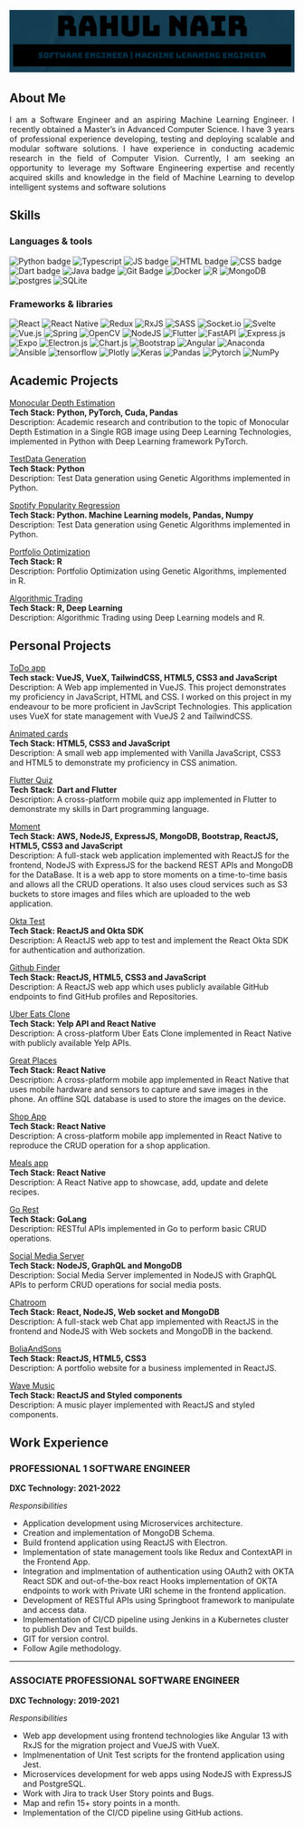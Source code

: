 <!-- ## Hi there 👋, I am Rahul! -->

![Title Banner](cropped_banner.png "Title Banner")

## About Me

<p align="justify">
I am a Software Engineer and an aspiring Machine Learning Engineer. I recently obtained a
Master’s in Advanced Computer Science. I have 3 years of professional experience developing,
testing and deploying scalable and modular software solutions. I have experience in conducting
academic research in the field of Computer Vision. Currently, I am seeking an opportunity to
leverage my Software Engineering expertise and recently acquired skills and knowledge in the
field of Machine Learning to develop intelligent systems and software solutions
</p>

## Skills

### Languages & tools

![Python badge](https://img.shields.io/badge/Python-FFD43B?style=for-the-badge&logo=python&logoColor=blue)
![Typescript](https://img.shields.io/badge/TypeScript-007ACC?style=for-the-badge&logo=typescript&logoColor=white)
![JS badge](https://img.shields.io/badge/JavaScript-323330?style=for-the-badge&logo=javascript&logoColor=F7DF1E)
![HTML badge](https://img.shields.io/badge/HTML5-E34F26?style=for-the-badge&logo=html5&logoColor=white)
![CSS badge](https://img.shields.io/badge/CSS3-1572B6?style=for-the-badge&logo=css3&logoColor=white)
![Dart badge](https://img.shields.io/badge/Dart-0175C2?style=for-the-badge&logo=dart&logoColor=white)
![Java badge](https://img.shields.io/badge/java-%23ED8B00.svg?style=for-the-badge&logo=openjdk&logoColor=white)
![Git Badge](https://img.shields.io/badge/git-%23F05033.svg?style=for-the-badge&logo=git&logoColor=white)
![Docker](https://img.shields.io/badge/docker-%230db7ed.svg?style=for-the-badge&logo=docker&logoColor=white)
![R](https://img.shields.io/badge/R-276DC3?style=for-the-badge&logo=r&logoColor=white)
![MongoDB](https://img.shields.io/badge/MongoDB-4EA94B?style=for-the-badge&logo=mongodb&logoColor=white)
![postgres](https://img.shields.io/badge/PostgreSQL-316192?style=for-the-badge&logo=postgresql&logoColor=white)
![SQLite](https://img.shields.io/badge/SQLite-07405E?style=for-the-badge&logo=sqlite&logoColor=white)

### Frameworks & libraries

![React](https://img.shields.io/badge/react-%2320232a.svg?style=for-the-badge&logo=react&logoColor=%2361DAFB)
![React Native](https://img.shields.io/badge/react_native-%2320232a.svg?style=for-the-badge&logo=react&logoColor=%2361DAFB)
![Redux](https://img.shields.io/badge/redux-%23593d88.svg?style=for-the-badge&logo=redux&logoColor=white)
![RxJS](https://img.shields.io/badge/rxjs-%23B7178C.svg?style=for-the-badge&logo=reactivex&logoColor=white)
![SASS](https://img.shields.io/badge/SASS-hotpink.svg?style=for-the-badge&logo=SASS&logoColor=white)
![Socket.io](https://img.shields.io/badge/Socket.io-black?style=for-the-badge&logo=socket.io&badgeColor=010101)
![Svelte](https://img.shields.io/badge/svelte-%23f1413d.svg?style=for-the-badge&logo=svelte&logoColor=white)
![Vue.js](https://img.shields.io/badge/vuejs-%2335495e.svg?style=for-the-badge&logo=vuedotjs&logoColor=%234FC08D)
![Spring](https://img.shields.io/badge/spring-%236DB33F.svg?style=for-the-badge&logo=spring&logoColor=white)
![OpenCV](https://img.shields.io/badge/opencv-%23white.svg?style=for-the-badge&logo=opencv&logoColor=white)
![NodeJS](https://img.shields.io/badge/node.js-6DA55F?style=for-the-badge&logo=node.js&logoColor=white)
![Flutter](https://img.shields.io/badge/Flutter-%2302569B.svg?style=for-the-badge&logo=Flutter&logoColor=white)
![FastAPI](https://img.shields.io/badge/FastAPI-005571?style=for-the-badge&logo=fastapi)
![Express.js](https://img.shields.io/badge/express.js-%23404d59.svg?style=for-the-badge&logo=express&logoColor=%2361DAFB)
![Expo](https://img.shields.io/badge/expo-1C1E24?style=for-the-badge&logo=expo&logoColor=#D04A37)
![Electron.js](https://img.shields.io/badge/Electron-191970?style=for-the-badge&logo=Electron&logoColor=white)
![Chart.js](https://img.shields.io/badge/chart.js-F5788D.svg?style=for-the-badge&logo=chart.js&logoColor=white)
![Bootstrap](https://img.shields.io/badge/bootstrap-%238511FA.svg?style=for-the-badge&logo=bootstrap&logoColor=white)
![Angular](https://img.shields.io/badge/angular-%23DD0031.svg?style=for-the-badge&logo=angular&logoColor=white)
![Anaconda](https://img.shields.io/badge/Anaconda-%2344A833.svg?style=for-the-badge&logo=anaconda&logoColor=white)
![Ansible](https://img.shields.io/badge/ansible-%231A1918.svg?style=for-the-badge&logo=ansible&logoColor=white)
![tensorflow](https://img.shields.io/badge/TensorFlow-FF6F00?style=for-the-badge&logo=TensorFlow&logoColor=white)
![Plotly](https://img.shields.io/badge/Plotly-239120?style=for-the-badge&logo=plotly&logoColor=white)
![Keras](https://img.shields.io/badge/Keras-D00000?style=for-the-badge&logo=Keras&logoColor=whit)
![Pandas](https://img.shields.io/badge/Pandas-2C2D72?style=for-the-badge&logo=pandas&logoColor=white)
![Pytorch](https://img.shields.io/badge/PyTorch-EE4C2C?style=for-the-badge&logo=pytorch&logoColor=white)
![NumPy](https://img.shields.io/badge/numpy-%23013243.svg?style=for-the-badge&logo=numpy&logoColor=white)

## Academic Projects

[Monocular Depth Estimation](https://github.com/rnair1607/msc23-depth-estimation-indoor)<br>
<b>Tech Stack: Python, PyTorch, Cuda, Pandas</b><br>
Description: Academic research and contribution to the topic of Monocular Depth Estimation in a Single RGB image using Deep Learning Technologies, implemented in Python with Deep Learning framework PyTorch.

[TestData Generation](https://github.com/rnair1607/CS547_assignment3)<br>
<b>Tech Stack: Python</b><br>
Description: Test Data generation using Genetic Algorithms implemented in Python.

[Spotify Popularity Regression](https://github.com/rnair1607/spotify_regression_competition)<br>
<b>Tech Stack: Python. Machine Learning models, Pandas, Numpy</b><br>
Description: Test Data generation using Genetic Algorithms implemented in Python.

[Portfolio Optimization](https://github.com/rnair1607/portfolio-opitmisation-R)<br>
<b>Tech Stack: R</b><br>
Description: Portfolio Optimization using Genetic Algorithms, implemented in R.

[Algorithmic Trading]()<br>
<b>Tech Stack: R, Deep Learning</b><br>
Description: Algorithmic Trading using Deep Learning models and R.

## Personal Projects

[ToDo app](https://github.com/rnair1607/toDo)<br>
<b>Tech stack: VueJS, VueX, TailwindCSS, HTML5, CSS3 and JavaScript</b><br>
Description: A Web app implemented in VueJS. This project demonstrates my proficiency in JavaScript, HTML and CSS. I worked on this project in my endeavour to be more proficient in JavScript Technologies. This application uses VueX for state management with VueJS 2 and TailwindCSS.

[Animated cards](https://github.com/rnair1607/AnimatedCards)<br>
<b>Tech Stack: HTML5, CSS3 and JavaScript</b><br>
Description: A small web app implemented with Vanilla JavaScript, CSS3 and HTML5 to demonstrate my proficiency in CSS animation.

[Flutter Quiz](https://github.com/rnair1607/flutter-quiz)<br>
<b>Tech Stack: Dart and Flutter</b><br>
Description: A cross-platform mobile quiz app implemented in Flutter to demonstrate my skills in Dart programming language.

[Moment](https://github.com/rnair1607/Moment)<br>
<b>Tech Stack: AWS, NodeJS, ExpressJS, MongoDB, Bootstrap, ReactJS, HTML5, CSS3 and JavaScript</b><br>
Description: A full-stack web application implemented with ReactJS for the frontend, NodeJS with ExpressJS for the backend REST APIs and MongoDB for the DataBase. It is a web app to store moments on a time-to-time basis and allows all the CRUD operations. It also uses cloud services such as S3 buckets to store images and files which are uploaded to the web application.

[Okta Test](https://github.com/rnair1607/okta-test)<br>
<b>Tech Stack: ReactJS and Okta SDK</b><br>
Description: A ReactJS web app to test and implement the React Okta SDK for authentication and authorization.

[Github Finder](https://github.com/rnair1607/github-finder-react)<br>
<b>Tech Stack: ReactJS, HTML5, CSS3 and JavaScript</b><br>
Description: A ReactJS web app which uses publicly available GitHub endpoints to find GitHub profiles and Repositories.

[Uber Eats Clone](https://github.com/rnair1607/uber-eats-clone-react-native)<br>
<b>Tech Stack: Yelp API and React Native</b><br>
Description: A cross-platform Uber Eats Clone implemented in React Native with publicly available Yelp APIs.

[Great Places](https://github.com/rnair1607/great-places-app-react-native)<br>
<b>Tech Stack: React Native</b><br>
Description: A cross-platform mobile app implemented in React Native that uses mobile hardware and sensors to capture and save images in the phone. An offline SQL database is used to store the images on the device.

[Shop App](https://github.com/rnair1607/shop-app-react-native)<br>
<b>Tech Stack: React Native</b><br>
Description: A cross-platform mobile app implemented in React Native to reproduce the CRUD operation for a shop application.

[Meals app](https://github.com/rnair1607/meals-app-react-native)<br>
<b>Tech Stack: React Native</b><br>
Description: A React Native app to showcase, add, update and delete recipes.

[Go Rest](https://github.com/rnair1607/golangrestapi)<br>
<b>Tech Stack: GoLang</b><br>
Description: RESTful APIs implemented in Go to perform basic CRUD operations.

[Social Media Server](https://github.com/rnair1607/socialMediaServer)<br>
<b>Tech Stack: NodeJS, GraphQL and MongoDB</b><br>
Description: Social Media Server implemented in NodeJS with GraphQL APIs to perform CRUD operations for social media posts.

[Chatroom](https://github.com/rnair1607/chatRoomReact)<br>
<b>Tech Stack: React, NodeJS, Web socket and MongoDB</b><br>
Description: A full-stack web Chat app implemented with ReactJS in the frontend and NodeJS with Web sockets and MongoDB in the backend.

[BoliaAndSons](https://github.com/rnair1607/boliaAndSons)<br>
<b>Tech Stack: ReactJS, HTML5, CSS3</b><br>
Description: A portfolio website for a business implemented in ReactJS.

[Wave Music](https://github.com/rnair1607/wave-music)<br>
<b>Tech Stack: ReactJS and Styled components</b><br>
Description: A music player implemented with ReactJS and styled components.

## Work Experience

### PROFESSIONAL 1 SOFTWARE ENGINEER

<b>DXC Technology: 2021-2022</b><br>

<i>Responsibilities</i>

- Application development using Microservices architecture.
- Creation and implementation of MongoDB Schema.
- Build frontend application using ReactJS with Electron.
- Implementation of state management tools like Redux and ContextAPI in the Frontend App.
- Integration and implmentation of authentication using OAuth2 with OKTA React SDK and out-of-the-box react Hooks
  implementation of OKTA endpoints to work with Private URI scheme in the frontend application.
- Development of RESTful APIs using Springboot framework to manipulate and access data.
- Implementation of CI/CD pipeline using Jenkins in a Kubernetes cluster to publish Dev and Test builds.
- GIT for version control.
- Follow Agile methodology.

---

### ASSOCIATE PROFESSIONAL SOFTWARE ENGINEER

<b>DXC Technology: 2019-2021</b><br>

<i>Responsibilities</i>

- Web app development using frontend technologies like Angular 13 with RxJS for the migration project
  and VueJS with VueX.
- Implmenentation of Unit Test scripts for the frontend application using Jest.
- Microservices development for web apps using NodeJS with ExpressJS and
  PostgreSQL.
- Work with Jira to track User Story points and Bugs.
- Map and refin 15+ story points in a month.
- Implementation of the CI/CD pipeline using GitHub actions.

<!--
**rnair1607/rnair1607** is a ✨ _special_ ✨ repository because its `README.md` (this file) appears on your GitHub profile.
Here are some ideas to get you started:

- 🔭 I’m currently working on ...
- 🌱 I’m currently learning ...
- 👯 I’m looking to collaborate on ...
- 🤔 I’m looking for help with ...
- 💬 Ask me about ...
- 📫 How to reach me: ...
- 😄 Pronouns: ...
- ⚡ Fun fact: ...
  -->
